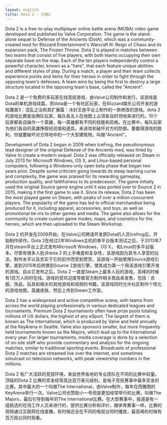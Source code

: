 ```yaml
---
layout: english
title: Dota 2 - 刀塔2
---
```


<p>Dota 2 is a free-to-play multiplayer online battle arena (MOBA) video game developed and published by Valve Corporation. The game is the stand-alone sequel to Defense of the Ancients (DotA), which was a community-created mod for Blizzard Entertainment's Warcraft III: Reign of Chaos and its expansion pack, The Frozen Throne. Dota 2 is played in matches between two teams that consist of five players, with both teams occupying their own separate base on the map. Each of the ten players independently control a powerful character, known as a "hero", that each feature unique abilities and different styles of play. During a match, a player and their team collects experience points and items for their heroes in order to fight through the opposing team's defenses. A team wins by being the first to destroy a large structure located in the opposing team's base, called the "Ancient".</p>

<div>Dota 2 是一个免费的多玩家在线竞技游戏，由Valve公司制作和发行。该游戏是Dota的单机游戏续篇，而dota是一个有社区玩家，在Blizzard娱乐公司开发的游戏魔兽3：混乱之治和其扩展篇：冰封王座平台上制作的一款修改的游戏。dota 2的游戏比赛是由俩队玩家，每队各五人在地图上占领各自的领地来进行的。10个玩家都各自操作一个英雄，每一英雄都有不同的技能和风格。在比赛中，每队玩家为他们各自的英雄挣取经验值和道具，来进攻和破坏对方的防御。要赢得游戏的胜利，你就要破坏对方阵地中的一个大型建筑物，叫做“Ancient”。</div>

<p>Development of Dota 2 began in 2009 when IceFrog, the pseudonymous lead designer of the original Defense of the Ancients mod, was hired by Valve to create a modern sequel. Dota 2 was officially released on Steam in July 2013 for Microsoft Windows, OS X, and Linux-based personal computers, following a Windows-only open beta phase that began two years prior. Despite some criticism going towards its steep learning curve and complexity, the game was praised for its rewarding gameplay, production quality, and faithfulness to its predecessor. The game initially used the original Source game engine until it was ported over to Source 2 in 2015, making it the first game to use it. Since its release, Dota 2 has been the most played game on Steam, with peaks of over a million concurrent players. The popularity of the game has led to official merchandise being produced for it, including apparel, accessories, and toys, as well as promotional tie-ins to other games and media. The game also allows for the community to create custom game modes, maps, and cosmetics for the heroes, which are then uploaded to the Steam Workshop.</p>

<div>Dota 2 的开发在2009开始，在Valve公司聘请开发原Dota的人员Icefrog后，开始制作续作。Dota 2在经过2年Windows主机的单平台版本测试之后，于2013年7月在steam平台上正式发布Microsoft Windows，OS X， 和Linux的多平台版本。尽管有很多人批评dota 2 的上手难度和复杂性，该游戏因为其令人享受的玩法，制作水平以及忠实于它的前作而受到赞赏。该游戏一开始使用Source游戏引擎，直到2015年后转换到Source 2游戏引擎，使其成为第一个用该游戏引擎开发的游戏。自从它发布之后，Dota 2 一直是Steam上最多人玩的游戏，高峰的时候有1百万人同时在线。游戏的受欢迎度导致官方制作相关商品来发售，包括：衣服，饰品，玩具和相关的其他游戏和视频的书籍。该游戏同时允许社区制作个性化的游戏地图，英雄皮肤，然后上传到Steam工作室。</div>

<p>Dota 2 has a widespread and active competitive scene, with teams from across the world playing professionally in various dedicated leagues and tournaments. Premium Dota 2 tournaments often have prize pools totaling millions of US dollars, the highest of any eSport. The largest of them is known as The International, which is produced by Valve and held annually at the KeyArena in Seattle. Valve also sponsors smaller, but more frequently held tournaments known as the Majors, which lead up to the International every year. For larger tournaments, media coverage is done by a selection of on-site staff who provide commentary and analysis for the ongoing matches, similar to traditional sporting events. Broadcasts of professional Dota 2 matches are streamed live over the internet, and sometimes simulcast on television networks, with peak viewership numbers in the millions.</p>

<div>Dota 2 有广大活跃的竞技环境，来自世界各地的专业团队在不同的比赛中较量。顶级的Dota 2 比赛的奖金经常高达百万美元级别，是电子竞技赛事中最多奖金的比赛。其中最大的一个叫做The International，由Valve制作，每年在西雅图的KeyArena举行一次。Valve公司也赞助小一号但是更加经常举行的比赛，叫做The Majors，最后引导到每年的The International比赛。在大型赛事中，报道是有一组挑选的在场工作人员来进行的，提供比赛分析和评价，跟体育赛事一样。比赛的视频通过互联网在线直播，有时候还会在不同的电视台同时播放，最高峰的时候有百万观众同时观看。</div>
<script>
var note = {};
note["status"] = "{{ page.title }}";
note[1] = {};
note[1]['structure'] = {
	'1-2':'S',
	'3':'V-linking',
	'4-12':'C-名词短语',
	'13-18':'which is的简化形容词从句',
	'19-20':'S',
	'21':'V-linking',
	'22-24':'C-名词短语',
	'25-30':'形容词短语',
	'32-51':'形容词从句',
	'52-53':'S',
	'54':'V-linking',
	'56-60':'两个副词短语',
	'61-65':'形容词从句',
	'66-68':'played的副词短语',
	'69-76':'that occupys 的简化形容词从句',
	'77-81':'S',
	'83':'V',
	'84-86':'O',
	'87-90':'同位语',
	'91-100':'形容词从句',
	'101-103':'副词短语',
	'104-108':'S',
	'109':'V',
	'110-113':'O',
	'114-116':'副词短语',
	'117-125':'in order that they are to 的简化副词从句',
	'126-127':'S',
	'128':'V',
	'129-132':'副词短语',
	'133-137':'who is to destroy的简化形容词从句',
	'138-143':'which is located的简化形容词从句',
	'144-146':'同位语',
}
note[1]['pos'] = {
	'48-49':'which is的简化形容词从句，同位语',

}
note[2] = {};
note[2]['structure'] = {
	'1-4':'S',
	'5':'V',
	'6-7':'副词短语',
	'9-31':'副词从句',
	'32-33':'S',
	'34':'V',
	'36':"C-形容词",
	'37-50':'3个副词短语',
	'51-61':'Dota 2 which follows the phase的简化形容词从句,you follows me',
	'62-64':'副词短语',
	'65':'which go的简化形容词从句',
	'66-72':'副词短语',
	'73-74':'S',
	'75':'V',
	'76':'C-形容词',
	'77-87':'副词短语',
	'88-89':'S',
	'91':'V',
	'92-96':'O',
	'97-106':'副词从句',
	'107-114':'ported which make it的简化形容词从句',
	'115-117':'副词从句',
	'118-119':'S',
	'120-121':'V-linking',
	'122-125':'C-名词短语',
	'126-127':'副词短语',
	'128-129':'副词短语',
	'130-135':'形容词短语',
	'136-140':'S',
	'141-143':'V短语',
	'144-145':'O',
	'146-147':'C',
	'150-164':'merchandise which includes 的简化形容词从句',
	'165-166':'S',
	'168':'V',
	'169-171':'副词短语',
	'172-182':'不定词短语，名词相当于creation, allows creation',
	'183-190':'形容词从句',
}	
note[2]['pos'] = {
	'11-22':'同位语',
	'27-28':'so that he is to 的简化副词从句',
}
note[3] = {};
note[3]['structure'] = {
	'1-2':'S',
	'3':'V',
	'4-9':'O',
	'11-12':'副词短语',
	'13-16':'who are from across the world的简化形容词从句',
	'17-24':'who play professionally的简化形容词从句',
	'25-28':'S',
	'30':'V',
	'31-32':'O',
	'33-37':'简化形容词从句',
	'38-42':'简化形容词从句',
	'43-46':'S',
	'47':'V-linking',
	'48':'C-形容词',
	'49-51':'副词短语',
	'52-64':'形容词从句',
	'65':'S',
	'67':'V',
	'68-73':'O',
	'74-77':'简化形容词从句',
	'78-85':'简化形容词从句',
	'86-88':'副词短语',
	'89-90':'S',
	'91':'V-linking',
	'92':'C-形容词',
	'93-98':'副词短语',
	'99-107':'形容词从句',
	'108-112':'which similar to简化形容词从句',
	'113-118':'S',
	'119':'V',
	'120':'C-形容词',
	'121-124':'副词',
	'125':'FANBOYS的A连接句子,matches simulcast ',
	'127':'V-(电台和电视)联播',
	'131-133':'副词短语',
	'134-137':'which numbers 简化形容词从句',
}
note[3]['pos'] = {
	'69':'FANBOYS的B连接短语',
	'79-81':'V-动词短语: immediate precede, 把…一直带领到',
	'108-109':'动词短语',
}
</script>